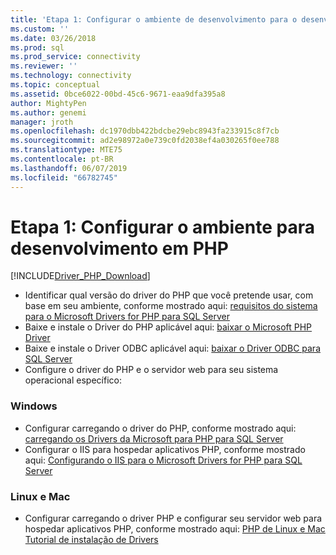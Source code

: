 ```yaml
---
title: 'Etapa 1: Configurar o ambiente de desenvolvimento para o desenvolvimento de PHP | Microsoft Docs'
ms.custom: ''
ms.date: 03/26/2018
ms.prod: sql
ms.prod_service: connectivity
ms.reviewer: ''
ms.technology: connectivity
ms.topic: conceptual
ms.assetid: 0bce6022-00bd-45c6-9671-eaa9dfa395a8
author: MightyPen
ms.author: genemi
manager: jroth
ms.openlocfilehash: dc1970dbb422bdcbe29ebc8943fa233915c8f7cb
ms.sourcegitcommit: ad2e98972a0e739c0fd2038ef4a030265f0ee788
ms.translationtype: MTE75
ms.contentlocale: pt-BR
ms.lasthandoff: 06/07/2019
ms.locfileid: "66782745"
---
```

# <a name="step-1-configure-environment-for-php-development"></a>Etapa 1: Configurar o ambiente para desenvolvimento em PHP
[!INCLUDE[Driver_PHP_Download](../../includes/driver_php_download.md)]




* Identificar qual versão do driver do PHP que você pretende usar, com base em seu ambiente, conforme mostrado aqui: [requisitos do sistema para o Microsoft Drivers for PHP para SQL Server](../../connect/php/system-requirements-for-the-php-sql-driver.md)
* Baixe e instale o Driver do PHP aplicável aqui: [baixar o Microsoft PHP Driver](https://www.microsoft.com/download/details.aspx?id=20098)  
* Baixe e instale o Driver ODBC aplicável aqui: [baixar o Driver ODBC para SQL Server](../../connect/odbc/download-odbc-driver-for-sql-server.md)  
* Configure o driver do PHP e o servidor web para seu sistema operacional específico:

### <a name="windows"></a>Windows  
  

* Configurar carregando o driver do PHP, conforme mostrado aqui: [carregando os Drivers da Microsoft para PHP para SQL Server](../../connect/php/loading-the-php-sql-driver.md) 
* Configurar o IIS para hospedar aplicativos PHP, conforme mostrado aqui: [Configurando o IIS para o Microsoft Drivers for PHP para SQL Server](../../connect/php/configuring-iis-for-php-sql-driver.md)

### <a name="linux-and-mac"></a>Linux e Mac


*   Configurar carregando o driver PHP e configurar seu servidor web para hospedar aplicativos PHP, conforme mostrado aqui: [PHP de Linux e Mac Tutorial de instalação de Drivers](../../connect/php/installation-tutorial-linux-mac.md)
